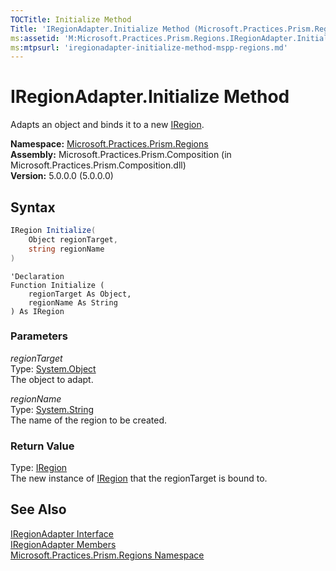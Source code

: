 ```yaml
---
TOCTitle: Initialize Method
Title: 'IRegionAdapter.Initialize Method (Microsoft.Practices.Prism.Regions)'
ms:assetid: 'M:Microsoft.Practices.Prism.Regions.IRegionAdapter.Initialize(System.Object,System.String)'
ms:mtpsurl: 'iregionadapter-initialize-method-mspp-regions.md'
---
```


# IRegionAdapter.Initialize Method

Adapts an object and binds it to a new [IRegion](/patterns-practices/reference/mspp-regions-namespace).

**Namespace:** [Microsoft.Practices.Prism.Regions](/patterns-practices/reference/mspp-regions-namespace)<br/>
**Assembly:** Microsoft.Practices.Prism.Composition (in Microsoft.Practices.Prism.Composition.dll)<br/>
**Version:** 5.0.0.0 (5.0.0.0)

## Syntax
```C#
IRegion Initialize(
	Object regionTarget,
	string regionName
)
```

```VB
'Declaration
Function Initialize ( 
	regionTarget As Object,
	regionName As String
) As IRegion
```

### Parameters

*regionTarget*  
Type: [System.Object](http://msdn.microsoft.com/en-us/library/e5kfa45b)  
The object to adapt.

*regionName*  
Type: [System.String](http://msdn.microsoft.com/en-us/library/s1wwdcbf)  
The name of the region to be created.

### Return Value

Type: [IRegion](/patterns-practices/reference/iregion-interface-mspp-regions)  
The new instance of [IRegion](/patterns-practices/reference/mspp-regions-namespace) that the regionTarget is bound to.

## See Also

[IRegionAdapter Interface](/patterns-practices/reference/iregionadapter-interface-mspp-regions)<br/>
[IRegionAdapter Members](/patterns-practices/reference/iregionadapter-members-mspp-regions)<br/>
[Microsoft.Practices.Prism.Regions Namespace](/patterns-practices/reference/mspp-regions-namespace)<br/>